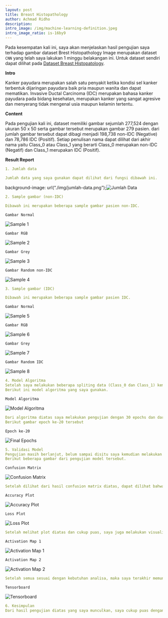 ```yaml
--- 
layout: post
title: Breast Histopathology
author: Achmad Ridho
description: 
intro_image: /img/machine-learning-definition.jpeg
intro_image_ratio: is-16by9
---
```


Pada kesempatan kali ini, saya akan menjelaskan hasil pengujian saya terhadap gambar dataset Brest Histopathology Image merupakan dataset `CNN` yang telah saya lakukan 1 minggu belakangan ini.
Untuk dataset sendiri dapat dilihat pada [Dataset Breast Histopatology](https://www.kaggle.com/paultimothymooney/breast-histopathology-images/).

**Intro**

Kanker payudara merupakan salah satu penyakit ketika kondisi sel kanker terbentuk dijaringan payudara baik pria maupun wanita dan dapat mematikan. Invasive Ductal Carcinoma (IDC) merupakan bahasa kanker payudara pada bidang kesehatan, merupakan kanker yang sangat agresive dan menyerang tidak mengenal usia maupun kelamin tertentu.

**Content**

Pada pengujian kali ini, dataset memiliki gambar sejumlah 277,524 dengan ukuran 50 x 50 serta gambar tersebut merupakan gambar 279 pasien. dari jumlah gambar tersebut dapat dibagi menjadi 198,738 non-IDC (Negative) dan 78,786 IDC (Positif). Setiap penulisan nama dapat dilihat dari akhir nama yaitu Class_0 atau Class_1 yang berarti Class_0 merupakan non-IDC (Negatif) dan Class_1 merupakan IDC (Positif). 

**Result Report**
```yaml 
1. Jumlah data

Jumlah data yang saya gunakan dapat dilihat dari fungsi dibawah ini.
```
background-image: url(“./img/jumlah-data.png”);<img src="/img/jumlah-data.png" alt="Jumlah Data">

```yaml 
2. Sample gambar (non-IDC)

Dibawah ini merupakan beberapa sample gambar pasien non-IDC.
```
`Gambar Normal`

<img src="/img/sample_0_1.png" alt="Sample 1">

`Gambar RGB`

<img src="/img/sample_0_2.png" alt="Sample 2">

`Gambar Grey`

<img src="/img/sample_0_3.png" alt="Sample 3">

`Gambar Random non-IDC`

<img src="/img/sample_0_4.png" alt="Sample 4">

```yaml 
3. Sample gambar (IDC)

Dibawah ini merupakan beberapa sample gambar pasien IDC.
```
`Gambar Normal`

<img src="/img/sample_1_1.png" alt="Sample 5">

`Gambar RGB`

<img src="/img/sample_1_2.png" alt="Sample 6">

`Gambar Grey`

<img src="/img/sample_1_3.png" alt="Sample 7">

`Gambar Random IDC`

<img src="/img/sample_1_4.png" alt="Sample 8">

```yaml 
4. Model Algoritma
Setelah saya melakukan beberapa spliting data (Class_0 dan Class_1) kemudian saya melakukan penentuan sample data yang diuji dengan code OpenCV lalu saya menentukan model terbaik untuk dijadikan algoritma dalam pengujian.
Berikut ini model algoritma yang saya gunakan.
```
`Model Algoritma`

<img src="/img/simple_model.png" alt="Model Algoritma">

```yaml 
Dari algoritma diatas saya melakukan pengujian dengan 30 epochs dan dari 30 epoch tersebut saya mendapatkan akurasi tertinggi yaitu 0.8603 pada epoch ke-20.
Berikut gambar epoch ke-20 tersebut
```
`Epoch ke-20`

<img src="/img/final_epochs.png" alt="Final Epochs">

```yaml 
5. Validasi Model
Pengujian masih berlanjut, belum sampai disitu saya kemudian melakukan akurasi terhadap model algoritma yang saya gunakan apakah sudah masuk akal untuk digunakan atau belum dengan mengunakan beberapa pengujian.
Berikut beberapa gambar dari pengujian model tersebut.
```
`Confusion Matrix`

<img src="/img/confusion_matrix.png" alt="Confusion Matrix">

```yaml 
Setelah dilihat dari hasil confusion matrix diatas, dapat dilihat bahwa model cukup masuk akal untuk digunakan lalu kemudian saya memunculkan plot gambar akurasi dan plot gambar loss agar dapat terlihat jelas apakah grafik overfit atau tidak.
```
`Accuracy Plot`

<img src="/img/accuracy_simple_model.png" alt="Accuracy Plot">

`Loss Plot`

<img src="/img/loss_simple_model.png" alt="Loss Plot">

```yaml 
Setelah melihat plot diatas dan cukup puas, saya juga melakukan visualisasi gambar dengan Activation Map, yang dapat dilihat pada gambar berikut.
```

`Activation Map 1`

<img src="/img/activation_map_1.png" alt="Activation Map 1">

`Activation Map 2`

<img src="/img/activation_map_2.png" alt="Activation Map 2">

```yaml 
Setelah semua sesuai dengan kebutuhan analisa, maka saya terakhir memunculkan tensorboard dengan tujuan agar lebih dapat men-track jumlah penurunan grafik dah melakukan smooting pada grafik accuracy dan loss yang saya dapatkan, pada gambar berikut.
```
`Tensorboard`

<img src="/img/tensorboard.png" alt="Tensorboard">

```yaml 
6. Kesimpulan
Dari hasil pengujian diatas yang saya munculkan, saya cukup puas dengan hasil tersebut dan hasil yang saya dapatkan juga cukup bagus yaitu diangka 0.8603 (val_accuracy) dan 0.3338 (val_loss) sehingga angka tersebut dapat dijadikan acuan terhadap prediksi gambar sejenis (Breast Histopathology Images).


```
